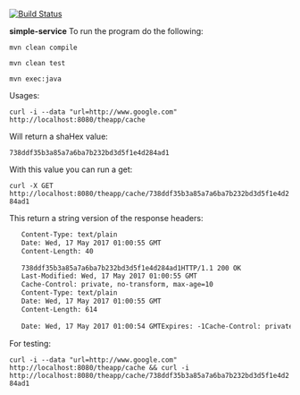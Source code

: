 [![Build Status](https://travis-ci.org/khaosans/simple-service.svg?branch=master)](https://travis-ci.org/khaosans/simple-service)

******simple-service******
To run the program do the following:

```mvn clean compile```

```mvn clean test```

```mvn exec:java```

Usages:

```curl -i --data "url=http://www.google.com" http://localhost:8080/theapp/cache```

Will return a shaHex value:

```738ddf35b3a85a7a6ba7b232bd3d5f1e4d284ad1```

With this value you can run a get:

```curl -X GET http://localhost:8080/theapp/cache/738ddf35b3a85a7a6ba7b232bd3d5f1e4d284ad1```

This return a string version of the response headers:

```HTTP/1.1 200 OK
   Content-Type: text/plain
   Date: Wed, 17 May 2017 01:00:55 GMT
   Content-Length: 40
   
   738ddf35b3a85a7a6ba7b232bd3d5f1e4d284ad1HTTP/1.1 200 OK
   Last-Modified: Wed, 17 May 2017 01:00:55 GMT
   Cache-Control: private, no-transform, max-age=10
   Content-Type: text/plain
   Date: Wed, 17 May 2017 01:00:55 GMT
   Content-Length: 614
   
   Date: Wed, 17 May 2017 01:00:54 GMTExpires: -1Cache-Control: private, max-age=0Content-Type: text/html; charset=ISO-8859-1P3P: CP="This is not a P3P policy! See https://www.google.com/support/accounts/answer/151657?hl=en for more info."Server: gwsX-XSS-Protection: 1; mode=blockX-Frame-Options: SAMEORIGINSet-Cookie: NID=103=J8nlUUThKtWfltqcuTqTZZOO4o2qc9PWAc7AgJr5ga7hU5qneUBd2PRQxMbpZ4c_GdXE3tKJfcBDXMrQyX8OxOd9O-IbycVPLJd1NvB7Lh_--IpC_iZ
```

For testing:

```curl -i --data "url=http://www.google.com" http://localhost:8080/theapp/cache && curl -i http://localhost:8080/theapp/cache/738ddf35b3a85a7a6ba7b232bd3d5f1e4d284ad1```